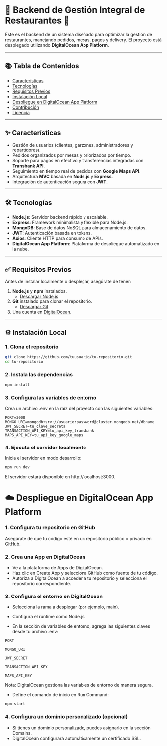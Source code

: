 # 🚀 **Backend de Gestión Integral de Restaurantes** 🥂

Este es el backend de un sistema diseñado para optimizar la gestión de restaurantes, manejando pedidos, mesas, pagos y delivery. El proyecto está desplegado utilizando **DigitalOcean App Platform**.

---

## 📚 **Tabla de Contenidos**
- [Características](#-características)
- [Tecnologías](#-tecnologías)
- [Requisitos Previos](#-requisitos-previos)
- [Instalación Local](#-instalación-local)
- [Despliegue en DigitalOcean App Platform](#-despliegue-en-digitalocean-app-platform)
- [Contribución](#-contribución)
- [Licencia](#-licencia)

---

## ✨ **Características**
- Gestión de usuarios (clientes, garzones, administradores y repartidores).
- Pedidos organizados por mesas y priorizados por tiempo.
- Soporte para pagos en efectivo y transferencias integradas con **Transbank API**.
- Seguimiento en tiempo real de pedidos con **Google Maps API**.
- Arquitectura **MVC** basada en **Node.js** y **Express**.
- Integración de autenticación segura con **JWT**.

---

## 🛠 **Tecnologías**
- **Node.js**: Servidor backend rápido y escalable.
- **Express**: Framework minimalista y flexible para Node.js.
- **MongoDB**: Base de datos NoSQL para almacenamiento de datos.
- **JWT**: Autenticación basada en tokens.
- **Axios**: Cliente HTTP para consumo de APIs.
- **DigitalOcean App Platform**: Plataforma de despliegue automatizado en la nube.

---

## ✅ **Requisitos Previos**
Antes de instalar localmente o desplegar, asegúrate de tener:
1. **Node.js** y **npm** instalados.
   - [Descargar Node.js](https://nodejs.org/)
2. **Git** instalado para clonar el repositorio.
   - [Descargar Git](https://git-scm.com/)
3. Una cuenta en [DigitalOcean](https://www.digitalocean.com/).

---

## ⚙️ **Instalación Local**

### 1. Clona el repositorio
```bash
git clone https://github.com/tuusuario/tu-repositorio.git
cd tu-repositorio
```

### 2. Instala las dependencias
```bash
npm install
```
### 3. Configura las variables de entorno
Crea un archivo .env en la raíz del proyecto con las siguientes variables:

```.env
PORT=3000
MONGO_URI=mongodb+srv://usuario:password@cluster.mongodb.net/dbname
JWT_SECRET=tu_clave_secreta
TRANSACTION_API_KEY=tu_api_key_transbank
MAPS_API_KEY=tu_api_key_google_maps
```
### 4. Ejecuta el servidor localmente
Inicia el servidor en modo desarrollo:
```bash
npm run dev
```
El servidor estará disponible en http://localhost:3000.

# ☁️ Despliegue en DigitalOcean App Platform
### 1. Configura tu repositorio en GitHub
Asegúrate de que tu código esté en un repositorio público o privado en GitHub.

### 2. Crea una App en DigitalOcean
* Ve a la plataforma de Apps de DigitalOcean.
* Haz clic en Create App y selecciona GitHub como fuente de tu código.
* Autoriza a DigitalOcean a acceder a tu repositorio y selecciona el repositorio correspondiente.

### 3. Configura el entorno en DigitalOcean
* Selecciona la rama a desplegar (por ejemplo, main).

* Configura el runtime como Node.js.

* En la sección de variables de entorno, agrega las siguientes claves desde tu archivo .env:
```.env
PORT

MONGO_URI

JWT_SECRET

TRANSACTION_API_KEY

MAPS_API_KEY
```

Nota: DigitalOcean gestiona las variables de entorno de manera segura.

* Define el comando de inicio en Run Command:
```bash
npm start
```
### 4. Configura un dominio personalizado (opcional)
* Si tienes un dominio personalizado, puedes asignarlo en la sección Domains.
* DigitalOcean configurará automáticamente un certificado SSL.

